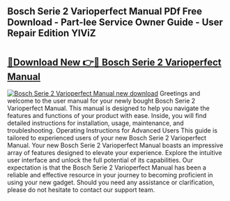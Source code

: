 ## Bosch Serie 2 Varioperfect Manual PDf Free Download - Part-Iee Service Owner Guide - User Repair Edition YlViZ

# <h2><a href="http://cf2245.oget.top/?id=Bosch+Serie+2+Varioperfect+Manual">🔗Download New 👉🔴 Bosch Serie 2 Varioperfect Manual</a></h2>

[![Bosch Serie 2 Varioperfect Manual new download](https://i.imgur.com/5g1atiW.png)](http://cf2245.oget.top/?id=Bosch+Serie+2+Varioperfect+Manual)
Greetings and welcome to the user manual for your newly bought Bosch Serie 2 Varioperfect Manual. This manual is designed to help you navigate the features and functions of your product with ease. Inside, you will find detailed instructions for installation, usage, maintenance, and troubleshooting. Operating Instructions for Advanced Users This guide is tailored to experienced users of your new Bosch Serie 2 Varioperfect Manual. Your new Bosch Serie 2 Varioperfect Manual boasts an impressive array of features designed to elevate your experience. Explore the intuitive user interface and unlock the full potential of its capabilities. Our expectation is that the Bosch Serie 2 Varioperfect Manual has been a reliable and effective resource in your journey to becoming proficient in using your new gadget. Should you need any assistance or clarification, please do not hesitate to contact our support team.
